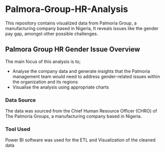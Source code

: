 # Palmora-Group-HR-Analysis
This repository contains visualized data from Palmoria Group, a manufacturing company based in Nigeria, It reveals issues like the gender pay gap, amongst other possible challenges. 

## Palmora Group HR Gender Issue Overview
The main focus of this analysis is to;
* Analyse the company data and generate insights that the Palmoria management team would need to address gender-related issues within the organization and its regions
* Visualise the analysis using appropriate charts

### Data Source
The data was sourced from the Chief Human Resource Officer (CHRO) of The Palmoria Groups, a manufacturing company based in Nigeria.

### Tool Used
Power BI software was used for the ETL and Visualization of the cleaned data



